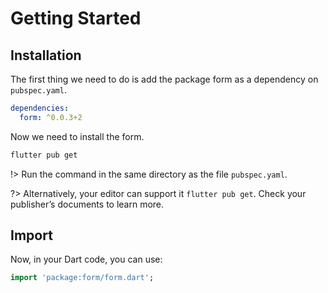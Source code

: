 # Getting Started

## Installation

The first thing we need to do is add the package form as a dependency on `pubspec.yaml`.

```yaml
dependencies:
  form: ^0.0.3+2
```

Now we need to install the form.

```bash
flutter pub get
```

!> Run the command in the same directory as the file `pubspec.yaml`.

?> Alternatively, your editor can support it `flutter pub get`. Check your publisher’s documents to learn more.

## Import

Now, in your Dart code, you can use:

```dart
import 'package:form/form.dart';
```
